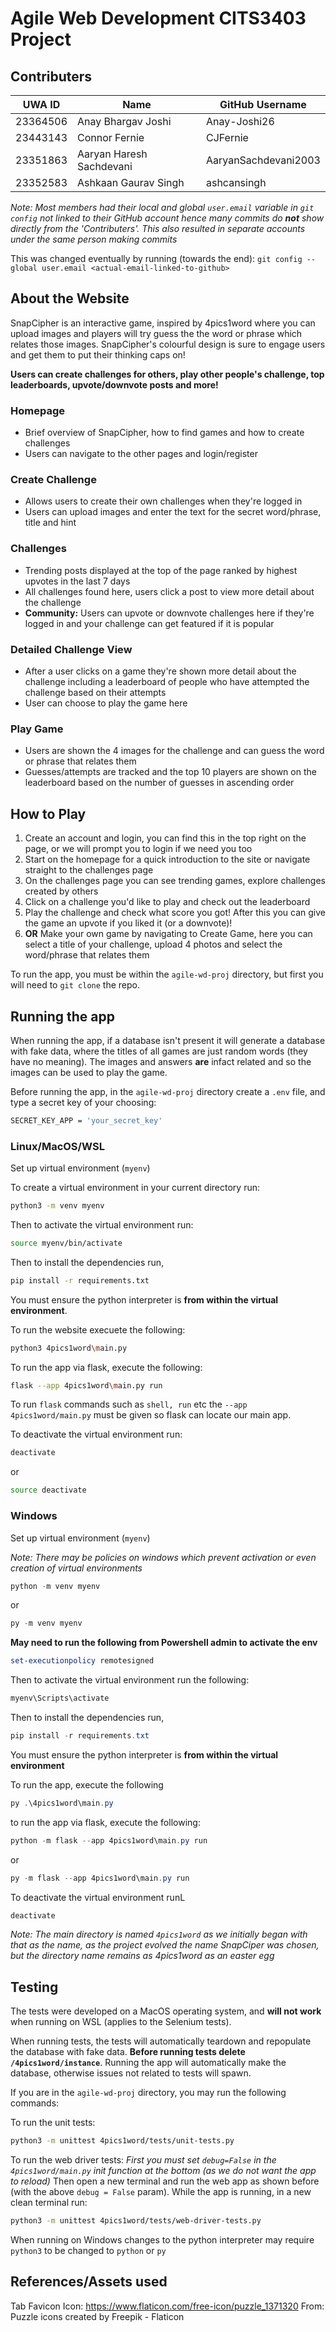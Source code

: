 # Agile Web Development CITS3403 Project

## Contributers

| UWA ID      | Name          | GitHub Username |
|-------------|---------------|-----------------|
| 23364506    | Anay Bhargav Joshi      | Anay-Joshi26         |
| 23443143    | Connor Fernie    | CJFernie       |
| 23351863    | Aaryan Haresh Sachdevani   | AaryanSachdevani2003      |
| 23352583    | Ashkaan Gaurav Singh   | ashcansingh      |

*Note: Most members had their local and global `user.email` variable in `git config` not linked to their GitHub account hence many commits do **not** show directly from the 'Contributers'. This also resulted in separate accounts under the same person making commits*

This was changed eventually by running (towards the end):
`git config --global user.email <actual-email-linked-to-github>`

## About the Website

SnapCipher is an interactive game, inspired by 4pics1word where you can upload images and players will try guess the the word or phrase which relates those images. SnapCipher's colourful design is sure to engage users and get them to put their thinking caps on!

**Users can create challenges for others, play other people's challenge, top leaderboards, upvote/downvote posts and more!**

### Homepage
- Brief overview of SnapCipher, how to find games and how to create challenges
- Users can navigate to the other pages and login/register

### Create Challenge
- Allows users to create their own challenges when they're logged in
- Users can upload images and enter the text for the secret word/phrase, title and hint

### Challenges
- Trending posts displayed at the top of the page ranked by highest upvotes in the last 7 days
- All challenges found here, users click a post to view more detail about the challenge
- **Community:** Users can upvote or downvote challenges here if they're logged in and your challenge can get featured if it is popular

### Detailed Challenge View
- After a user clicks on a game they're shown more detail about the challenge including a leaderboard of people who have attempted the challenge based on their attempts
- User can choose to play the game here

### Play Game
- Users are shown the 4 images for the challenge and can guess the word or phrase that relates them
- Guesses/attempts are tracked and the top 10 players are shown on the leaderboard based on the number of guesses in ascending order

## How to Play

1. Create an account and login, you can find this in the top right on the page, or we will prompt you to login if we need you too
2. Start on the homepage for a quick introduction to the site or navigate straight to the challenges page
3. On the challenges page you can see trending games, explore challenges created by others
4. Click on a challenge you'd like to play and check out the leaderboard
5. Play the challenge and check what score you got! After this you can give the game an upvote if you liked it (or a downvote)!
6. **OR** Make your own game by navigating to Create Game, here you can select a title of your challenge, upload 4 photos and select the word/phrase that relates them


To run the app, you must be within the `agile-wd-proj` directory, but first you will need to `git clone` the repo.

## Running the app

When running the app, if a database isn't present it will generate a database with fake data, where the titles of all games are just random words (they have no meaning).
The images and answers **are** infact related and so the images can be used to play the game.

Before running the app, in the `agile-wd-proj` directory create a `.env` file, and type a secret key of your choosing:

```bash
SECRET_KEY_APP = 'your_secret_key'
```

### Linux/MacOS/WSL

Set up virtual environment (`myenv`)

To create a virtual environment in your current directory run:

```bash
python3 -m venv myenv
```

Then to activate the virtual environment run:

```bash
source myenv/bin/activate
```

Then to install the dependencies run,

```bash
pip install -r requirements.txt
```

You must ensure the python interpreter is **from within the virtual environment**.

To run the website execuete the following:

```bash
python3 4pics1word\main.py
```

To run the app via flask, execute the following:

```bash
flask --app 4pics1word\main.py run
```

To run `flask` commands such as `shell, run` etc the `--app 4pics1word/main.py` must be given so flask can locate our main app.

To deactivate the virtual environment run:

```bash
deactivate
```

or 

```bash
source deactivate
```


### Windows

Set up virtual environment (`myenv`)

*Note: There may be policies on windows which prevent activation or even creation of virtual environments*

```powershell
python -m venv myenv
```

or

```powershell
py -m venv myenv
```

**May need to run the following from Powershell admin to activate the env**
```powershell
set-executionpolicy remotesigned
```

Then to activate the virtual environment run the following:
```powershell
myenv\Scripts\activate
```

Then to install the dependencies run,

```powershell
pip install -r requirements.txt
```

You must ensure the python interpreter is **from within the virtual environment**

To run the app, execute the following
```powershell
py .\4pics1word\main.py
```

to run the app via flask, execute the following:

```powershell
python -m flask --app 4pics1word\main.py run
```

or 

```powershell
py -m flask --app 4pics1word\main.py run
```

To deactivate the virtual environment runL

```powershell
deactivate
```

*Note: The main directory is named `4pics1word` as we initially began with that as the name, as the project evolved the name SnapCiper was chosen, but the directory name remains as 4pics1word as an easter egg*

## Testing

The tests were developed on a MacOS operating system, and **will not work** when running on WSL (applies to the Selenium tests).

When running tests, the tests will automatically teardown and repopulate the database with fake data. **Before running tests delete `/4pics1word/instance`**. Running the app will automatically make the database, otherwise issues not related to tests will spawn.

If you are in the `agile-wd-proj` directory, you may run the following commands:

To run the unit tests:
```bash
python3 -m unittest 4pics1word/tests/unit-tests.py
```

To run the web driver tests:
*First you must set `debug=False` in the `4pics1word/main.py` init function at the bottom (as we do not want the app to reload)*
Then open a new terminal and run the web app as shown before (with the above `debug = False` param). While the app is running, in a new clean terminal run:
```bash
python3 -m unittest 4pics1word/tests/web-driver-tests.py
```

When running on Windows changes to the python interpreter may require `python3` to be changed to `python` or `py`

## References/Assets used

Tab Favicon Icon:
https://www.flaticon.com/free-icon/puzzle_1371320
From: Puzzle icons created by Freepik - Flaticon


